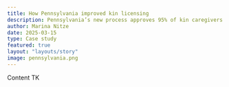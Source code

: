 ```yaml
---
title: How Pennsylvania improved kin licensing
description: Pennsylvania’s new process approves 95% of kin caregivers within 60 days of placement.
author: Marina Nitze
date: 2025-03-15
type: Case study
featured: true
layout: "layouts/story"
image: pennsylvania.png
---
```


Content TK